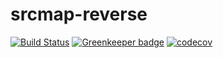 # srcmap-reverse

[![Build Status](https://api.travis-ci.org/whamcloud/srcmap-reverse.svg?branch=master)](https://api.travis-ci.org/whamcloud/srcmap-reverse)
[![Greenkeeper badge](https://badges.greenkeeper.io/whamcloud/srcmap-reverse.svg)](https://greenkeeper.io/)
[![codecov](https://codecov.io/gh/whamcloud/srcmap-reverse/branch/master/graph/badge.svg)](https://codecov.io/gh/whamcloud/srcmap-reverse)
